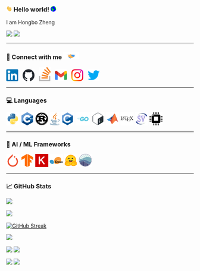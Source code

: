 ### <img src="assets/hi.gif" width="16px"> Hello world!&nbsp;<img src="assets/earth.gif" width="15px">

I am Hongbo Zheng

![](https://img.shields.io/github/followers/hongbozheng?label=Follow&style=social)
![](https://img.shields.io/badge/last_updated-May.12.2025-informational)

---

### 🤝 Connect with me <img src="assets/handshake.gif" height="20px">

[<img src="assets/linkedin.svg" alt="linkedin logo" width="32">](https://www.linkedin.com/in/hongbo-zheng-b088581b6/)&nbsp;&nbsp;
[<img src="assets/github.svg" alt="github logo" width="32">](https://github.com/hongbozheng)&nbsp;&nbsp;
[<img src="assets/stackoverflow.svg" alt="stackoverflow logo" width="32">]()&nbsp;&nbsp;
[<img src="assets/gmail.svg" alt="gmail logo" width="32">](mailto:hongbozheng1003@gmail.com)&nbsp;&nbsp;
[<img src="assets/instagram.svg" alt="instagram logo" width="32">]()&nbsp;&nbsp;
[<img src="assets/twitter.svg" alt="twitter logo" width="32">]()&nbsp;&nbsp;

---

### 💻 Languages

[//]: # (https://github.com/alexandresanlim/Badges4-README.md-Profile)

<p align="left">
  <img src="assets/python.svg" alt="Python" height="35"/>
  <img src="assets/cpp.svg" alt="C++" height="35"/>
  <img src="assets/rust.svg" alt="Rust" height="35"/>
  <img src="assets/java.svg" alt="Java" height="35"/>
  <img src="assets/c.svg" alt="C" height="35"/>
  <img src="assets/go.svg" alt="Go" height="35"/>
  <img src="assets/bash.svg" alt="Bash" height="35"/>
  <img src="assets/matlab.svg" alt="MATLAB" height="35"/>
  <img src="assets/latex.svg" alt="LaTeX" height="35"/>
  <img src="assets/systemverilog.svg" alt="SystemVerilog" height="35"/>
  <img src="assets/vhdl.svg" alt="VHDL" height="35"/>
</p>

---

### 🧠 AI / ML Frameworks

<p align="left">
  <img src="assets/pytorch.svg" alt="PyTorch" height="35"/>
  <img src="assets/tensorflow.svg" alt="TensorFlow" height="35"/>
  <img src="assets/keras.svg" alt="Keras" height="35"/>
  <img src="assets/scikit-learn.svg" alt="Scikit-learn" height="35"/>
  <img src="assets/huggingface.svg" alt="Hugging Face" height="35"/>
  <img src="assets/seaborn.svg" alt="Seaborn" height="35"/>
</p>

---

### 📈 GitHub Stats

[//]: # (https://github.com/anuraghazra/github-readme-stats/tree/master)
![](https://github-readme-stats.vercel.app/api?username=hongbozheng&show_icons=true&include_all_commits=true&title_color=FFC0CB&text_color=00FFFF&icon_color=FFA500&bg_color=000000)

![](https://github-readme-stats.vercel.app/api/top-langs/?username=hongbozheng&layout=compact&title_color=FFC0CB&text_color=01FFFF&icon_color=FFA500&bg_color=000000)

[//]: # (https://github.com/DenverCoder1/github-readme-streak-stats/tree/main)
[![GitHub Streak](https://streak-stats.demolab.com/?user=hongbozheng&background=000000&ring=FFC0CB&fire=FFA500&currStreakNum=00FFFF&sideNums=00FFFF&currStreakLabel=FFA500&sideLabels=FFA500&dates=FFC0CB&date_format=M-j[%2C%20Y])](https://git.io/streak-stats)

[//]: # (https://github.com/vn7n24fzkq/github-profile-summary-cards)
![](https://github-profile-summary-cards.vercel.app/api/cards/profile-details?username=hongbozheng&theme=radical)

![](http://github-profile-summary-cards.vercel.app/api/cards/repos-per-language?username=hongbozheng&theme=radical&exclude="")
![](http://github-profile-summary-cards.vercel.app/api/cards/most-commit-language?username=hongbozheng&theme=radical&exclude="")

![](http://github-profile-summary-cards.vercel.app/api/cards/stats?username=hongbozheng&theme=radical)
![](http://github-profile-summary-cards.vercel.app/api/cards/productive-time?username=hongbozheng&theme=github_dark&utcOffset=-6)